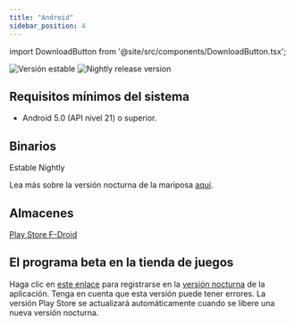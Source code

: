 ```yaml
---
title: "Android"
sidebar_position: 4
---
```


import DownloadButton from '@site/src/components/DownloadButton.tsx';

![Versión estable](https://img.shields.io/badge/dynamic/yaml?color=c4840d&label=Stable&query=%24.version&url=https%3A%2F%2Fraw.githubusercontent.com%2FLinwoodDev%2Fbutterfly%2Fstable%2Fapp%2Fpubspec.yaml&style=for-the-badge) ![Nightly release version](https://img.shields.io/badge/dynamic/yaml?color=f7d28c&label=Nightly&query=%24.version&url=https%3A%2F%2Fraw.githubusercontent.com%2FLinwoodDev%2Fbutterfly%2Fnightly%2Fapp%2Fpubspec.yaml&style=for-the-badge)

## Requisitos mínimos del sistema

* Android 5.0 (API nivel 21) o superior.

## Binarios

<div className="row margin-bottom--lg padding--sm">
<DownloadButton className="button button--outline button--info button--lg margin--sm" href="https://github.com/LinwoodDev/butterfly/releases/download/stable/linwood-butterfly-android.apk">
  Estable
</DownloadButton>
<DownloadButton className="button button--outline button--danger button--lg margin--sm" href="https://github.com/LinwoodDev/butterfly/releases/download/nightly/linwood-butterfly-android.apk">
  Nightly
</DownloadButton>
</div>

Lea más sobre la versión nocturna de la mariposa [aquí](/nightly).

## Almacenes

<div className="row margin-bottom--lg padding--sm">
<a className="button button--outline button--primary button--lg margin--sm" href="https://play.google.com/store/apps/details?id=dev.linwood.butterfly">
  Play Store
</a>
<a className="button button--outline button--primary button--lg margin--sm" href="https://f-droid.org/de/packages/dev.linwood.butterfly">
  F-Droid
</a>
</div>

## El programa beta en la tienda de juegos

Haga clic en [este enlace](https://play.google.com/apps/testing/dev.linwood.butterfly) para registrarse en la [versión nocturna](/nightly) de la aplicación. Tenga en cuenta que esta versión puede tener errores. La versión Play Store se actualizará automáticamente cuando se libere una nueva versión nocturna.
